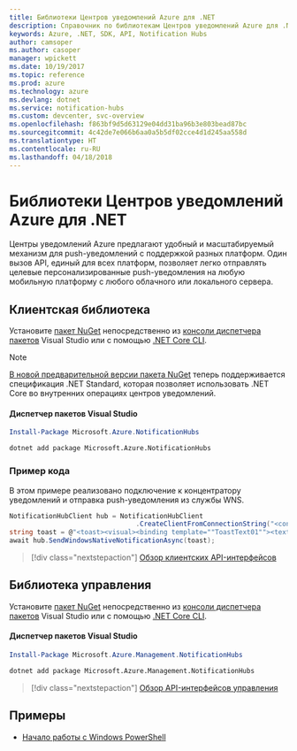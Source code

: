```yaml
---
title: Библиотеки Центров уведомлений Azure для .NET
description: Справочник по библиотекам Центров уведомлений Azure для .NET
keywords: Azure, .NET, SDK, API, Notification Hubs
author: camsoper
ms.author: casoper
manager: wpickett
ms.date: 10/19/2017
ms.topic: reference
ms.prod: azure
ms.technology: azure
ms.devlang: dotnet
ms.service: notification-hubs
ms.custom: devcenter, svc-overview
ms.openlocfilehash: f863bf9d5d63129e04dd31ba96b3e803bead87bc
ms.sourcegitcommit: 4c42de7e066b6aa0a5b5df02cce4d1d245aa558d
ms.translationtype: HT
ms.contentlocale: ru-RU
ms.lasthandoff: 04/18/2018
---
```

# <a name="azure-notification-hubs-libraries-for-net"></a>Библиотеки Центров уведомлений Azure для .NET

Центры уведомлений Azure предлагают удобный и масштабируемый механизм для push-уведомлений с поддержкой разных платформ. Один вызов API, единый для всех платформ, позволяет легко отправлять целевые персонализированные push-уведомления на любую мобильную платформу с любого облачного или локального сервера.

## <a name="client-library"></a>Клиентская библиотека

Установите [пакет NuGet](https://www.nuget.org/packages/Microsoft.Azure.NotificationHubs) непосредственно из [консоли диспетчера пакетов][PackageManager] Visual Studio или с помощью [.NET Core CLI][DotNetCLI].

> [!NOTE]
> [В новой предварительной версии пакета NuGet](https://www.nuget.org/packages/Microsoft.Azure.NotificationHubs/2.0.0-preview1) теперь поддерживается спецификация .NET Standard, которая позволяет использовать .NET Core во внутренних операциях центров уведомлений.

#### <a name="visual-studio-package-manager"></a>Диспетчер пакетов Visual Studio

```powershell
Install-Package Microsoft.Azure.NotificationHubs
```

```bash
dotnet add package Microsoft.Azure.NotificationHubs
```

### <a name="code-example"></a>Пример кода

В этом примере реализовано подключение к концентратору уведомлений и отправка push-уведомления из службы WNS.

```csharp
NotificationHubClient hub = NotificationHubClient
                                .CreateClientFromConnectionString("<connection string with full access>", "<hub name>");
string toast = @"<toast><visual><binding template=""ToastText01""><text id=""1"">Hello from a .NET App!</text></binding></visual></toast>";
await hub.SendWindowsNativeNotificationAsync(toast);
```

> [!div class="nextstepaction"]
> [Обзор клиентских API-интерфейсов](/dotnet/api/overview/azure/notificationhubs/client)


## <a name="management-library"></a>Библиотека управления

Установите [пакет NuGet](https://www.nuget.org/packages/Microsoft.Azure.Management.NotificationHubs) непосредственно из [консоли диспетчера пакетов][PackageManager] Visual Studio или с помощью [.NET Core CLI][DotNetCLI].

#### <a name="visual-studio-package-manager"></a>Диспетчер пакетов Visual Studio

```powershell
Install-Package Microsoft.Azure.Management.NotificationHubs
```

```bash
dotnet add package Microsoft.Azure.Management.NotificationHubs
```

> [!div class="nextstepaction"]
> [Обзор API-интерфейсов управления](/dotnet/api/overview/azure/notificationhubs/management)

## <a name="samples"></a>Примеры

- [Начало работы с Windows PowerShell](https://github.com/Azure/azure-notificationhubs-samples/tree/master/dotnet/GetStartedWindowsUniversal)

[PackageManager]: https://docs.microsoft.com/nuget/tools/package-manager-console
[DotNetCLI]: https://docs.microsoft.com/dotnet/core/tools/dotnet-add-package

